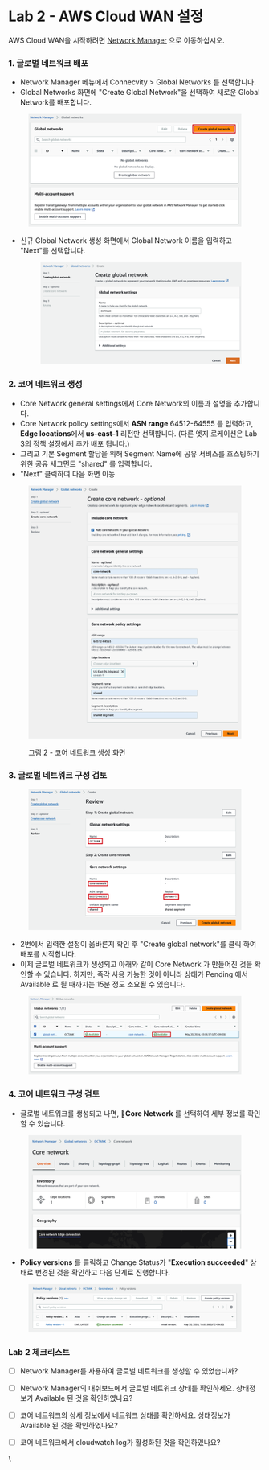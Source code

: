 # Lab 2 - AWS Cloud WAN 설정

AWS Cloud WAN을 시작하려면 [Network Manager](https://us-west-2.console.aws.amazon.com/networkmanager/home?region=us-east-1#/) 으로 이동하십시오.&#x20;

### **1. 글로벌 네트워크 배포**

* Network Manager 메뉴에서 Connecvity > Global Networks 를 선택합니다.
* Global Networks 화면에 "Create Global Network"을 선택하여 새로운 Global Network를 배포합니다.

<figure><img src="../.gitbook/assets/image (18).png" alt=""><figcaption></figcaption></figure>

*   신규 Global Network 생성 화면에서 Global Network 이름을 입력하고 "Next"를 선택합니다.



    <figure><img src="../.gitbook/assets/image (22).png" alt=""><figcaption></figcaption></figure>

### **2. 코어 네트워크 생성**

* Core Network general settings에서 Core Network의 이름과 설명을 추가합니다.
* Core Network policy settings에서 **ASN range** 64512-64555 를 입력하고, **Edge locations**에서 **us-east-1** 리전만 선택합니다. (다른 엣지 로케이션은 Lab 3의 정책 설정에서 추가 배포 됩니다.)
* 그리고 기본 Segment 할당을 위해 Segment Name에 공유 서비스를 호스팅하기 위한 공유 세그먼트 "shared" 를 입력합니다.
* "Next" 클릭하여 다음 화면 이동

<figure><img src="../.gitbook/assets/image (20).png" alt=""><figcaption><p>그림 2 - 코어 네트워크 생성 화면</p></figcaption></figure>



### **3. 글로벌 네트워크 구성 검토**

<figure><img src="../.gitbook/assets/image (15).png" alt=""><figcaption></figcaption></figure>

* 2번에서 입력한 설정이 옮바른지 확인 후 "Create global network"를  클릭 하여 배포를 시작합니다.
* 이제 글로벌 네트워크가 생성되고 아래와 같이 Core Network 가 만들어진 것을 확인할 수 있습니다. 하지만, 즉각 사용 가능한 것이 아니라 상태가 Pending 에서 Available 로 될 때까지는 15분 정도 소요될 수 있습니다.&#x20;

<figure><img src="../.gitbook/assets/image (17).png" alt=""><figcaption></figcaption></figure>

### **4. 코어 네트워크 구성 검토**

* 글로벌 네트워크를 생성되고 나면, **Core Network** 를 선택하여 세부 정보를 확인할 수 있습니다.&#x20;

<figure><img src="../.gitbook/assets/image (13).png" alt=""><figcaption></figcaption></figure>

* **Policy versions** 를 클릭하고 Change Status가 "**Execution succeeded**" 상태로 변경된 것을 확인하고 다음 단계로 진행합니다.

<figure><img src="../.gitbook/assets/image (14).png" alt=""><figcaption></figcaption></figure>



### Lab 2 체크리스트

* [ ] Network Manager를 사용하여 글로벌 네트워크를 생성할 수 있었습니까?
* [ ] Network Manager의 대쉬보드에서 글로벌 네트워크 상태를 확인하세요. 상태정보가  Available 된 것을 확인하였나요?
* [ ] 코어 네트워크의 상세 정보에서 네트워크 상태를 확인하세요. 상태정보가  Available 된 것을 확인하였나요?
*   [ ] 코어 네트워크에서 cloudwatch log가 활성화된 것을 확인하였나요?





\
